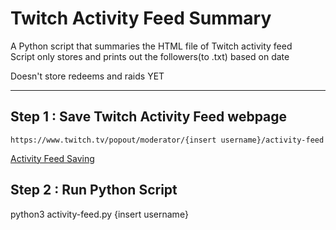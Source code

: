 # Twitch Activity Feed Summary
A Python script that summaries the HTML file of Twitch activity feed   
Script only stores and prints out the followers(to .txt) based on date

Doesn't store redeems and raids YET

----

## Step 1 : Save Twitch Activity Feed webpage   
```https://www.twitch.tv/popout/moderator/{insert username}/activity-feed```

[Activity Feed Saving](https://media.giphy.com/media/YtZJ6v1TdZhfC7fvoV/giphy.gif)

## Step 2 : Run Python Script   
python3 activity-feed.py {insert username}

